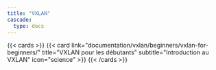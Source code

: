 ```yaml
---
title: "VXLAN"
cascade:
  type: docs
---
```


<!-- markdownlint-disable MD033 MD034-->

{{< cards >}}
  {{< card link="documentation/vxlan/beginners/vxlan-for-beginners/" title="VXLAN pour les débutants" subtitle="Introduction au VXLAN" icon="science" >}}
{{< /cards >}}
